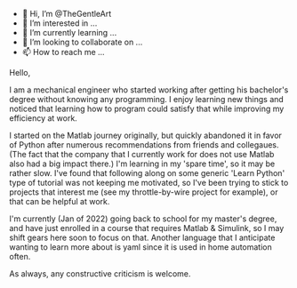 - 👋 Hi, I’m @TheGentleArt
- 👀 I’m interested in ...
- 🌱 I’m currently learning ...
- 💞️ I’m looking to collaborate on ...
- 📫 How to reach me ...

Hello,

  I am a mechanical engineer who started working after getting his bachelor's degree without knowing any programming. I enjoy learning new things and noticed that learning how to program could satisfy that while improving my efficiency at work.

  I started on the Matlab journey originally, but quickly abandoned it in favor of Python after numerous recommendations from friends and collegaues. (The fact that the company that I currently work for does not use Matlab also had a big impact there.) I'm learning in my 'spare time', so it may be rather slow. I've found that following along on some generic 'Learn Python' type of tutorial was not keeping me motivated, so I've been trying to stick to projects that interest me (see my throttle-by-wire project for example), or that can be helpful at work.

  I'm currently (Jan of 2022) going back to school for my master's degree, and have just enrolled in a course that requires Matlab & Simulink, so I may shift gears here soon to focus on that.  Another language that I anticipate wanting to learn more about is yaml since it is used in home automation often.
  
  As always, any constructive criticism is welcome.
  
  
